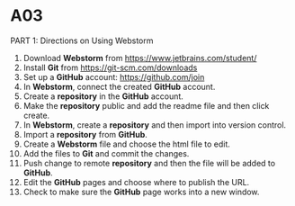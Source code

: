 # A03
PART 1: Directions on Using Webstorm

  1. Download **Webstorm** from https://www.jetbrains.com/student/
  2. Install **Git** from https://git-scm.com/downloads
  3. Set up a **GitHub** account: https://github.com/join
  4. In **Webstorm**, connect the created **GitHub** account.
  5. Create a **repository** in the **GitHub** account.
  6. Make the **repository** public and add the readme file and then click create.
  7. In **Webstorm**, create a **repository** and then import into version control.
  8. Import a **repository** from **GitHub**.
  9. Create a **Webstorm** file and choose the html file to edit.
  10. Add the files to **Git** and commit the changes.
  11. Push change to remote **repository** and then the file will be added to **GitHub**.
  12. Edit the **GitHub** pages and choose where to publish the URL.
  13. Check to make sure the **GitHub** page works into a new window.
